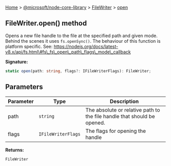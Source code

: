[Home](./index) &gt; [@microsoft/node-core-library](./node-core-library.md) &gt; [FileWriter](./node-core-library.filewriter.md) &gt; [open](./node-core-library.filewriter.open.md)

## FileWriter.open() method

Opens a new file handle to the file at the specified path and given mode. Behind the scenes it uses `fs.openSync()`<!-- -->. The behaviour of this function is platform specific. See: https://nodejs.org/docs/latest-v8.x/api/fs.html\#fs\_fs\_open\_path\_flags\_mode\_callback

<b>Signature:</b>

```typescript
static open(path: string, flags?: IFileWriterFlags): FileWriter;
```

## Parameters

|  Parameter | Type | Description |
|  --- | --- | --- |
|  path | `string` | The absolute or relative path to the file handle that should be opened. |
|  flags | `IFileWriterFlags` | The flags for opening the handle |

<b>Returns:</b>

`FileWriter`

